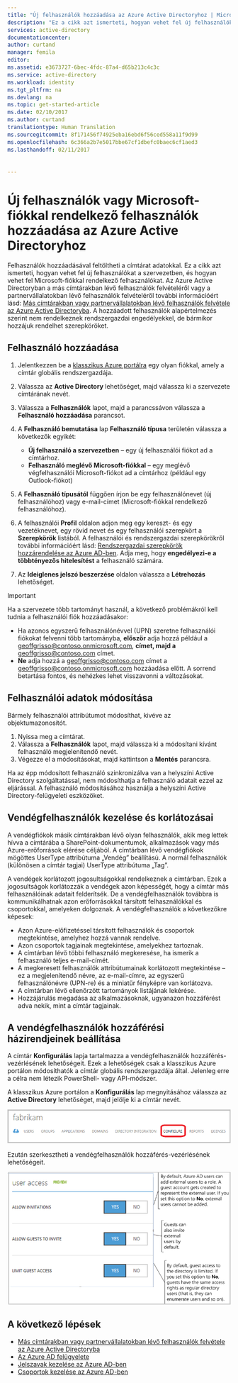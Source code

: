 ```yaml
---
title: "Új felhasználók hozzáadása az Azure Active Directoryhoz | Microsoft Docs"
description: "Ez a cikk azt ismerteti, hogyan vehet fel új felhasználókat, vagy hogyan módosíthatja a felhasználói adatokat az Azure Active Directoryban."
services: active-directory
documentationcenter: 
author: curtand
manager: femila
editor: 
ms.assetid: e3673727-6bec-4fdc-87a4-d65b213c4c3c
ms.service: active-directory
ms.workload: identity
ms.tgt_pltfrm: na
ms.devlang: na
ms.topic: get-started-article
ms.date: 02/10/2017
ms.author: curtand
translationtype: Human Translation
ms.sourcegitcommit: 8f171456f74925eba16ebd6f56ced558a11f9d99
ms.openlocfilehash: 6c366a2b7e5017bbe67cf1dbefc0baec6cf1aed3
ms.lasthandoff: 02/11/2017


---
```

# <a name="add-new-users--or-users-with-microsoft-accounts-to-azure-active-directory"></a>Új felhasználók vagy Microsoft-fiókkal rendelkező felhasználók hozzáadása az Azure Active Directoryhoz
Felhasználók hozzáadásával feltöltheti a címtárat adatokkal. Ez a cikk azt ismerteti, hogyan vehet fel új felhasználókat a szervezetben, és hogyan vehet fel Microsoft-fiókkal rendelkező felhasználókat. Az Azure Active Directoryban a más címtárakban lévő felhasználók felvételéről vagy a partnervállalatokban lévő felhasználók felvételéről további információért lásd: [Más címtárakban vagy partnervállalatokban lévő felhasználók felvétele az Azure Active Directoryba](active-directory-create-users-external.md). A hozzáadott felhasználók alapértelmezés szerint nem rendelkeznek rendszergazdai engedélyekkel, de bármikor hozzájuk rendelhet szerepköröket.

## <a name="add-a-user"></a>Felhasználó hozzáadása
1. Jelentkezzen be a [klasszikus Azure portálra](https://manage.windowsazure.com) egy olyan fiókkal, amely a címtár globális rendszergazdája.
2. Válassza az **Active Directory** lehetőséget, majd válassza ki a szervezete címtárának nevét.
3. Válassza a **Felhasználók** lapot, majd a parancssávon válassza a **Felhasználó hozzáadása** parancsot.
4. A **Felhasználó bemutatása** lap **Felhasználó típusa** területén válassza a következők egyikét:

   * **Új felhasználó a szervezetben** – egy új felhasználói fiókot ad a címtárhoz.
   * **Felhasználó meglévő Microsoft-fiókkal** – egy meglévő végfelhasználói Microsoft-fiókot ad a címtárhoz (például egy Outlook-fiókot)
5. A **Felhasználó típusától** függően írjon be egy felhasználónevet (új felhasználóhoz) vagy e-mail-címet (Microsoft-fiókkal rendelkező felhasználóhoz).
6. A felhasználói **Profil** oldalon adjon meg egy kereszt- és egy vezetéknevet, egy rövid nevet és egy felhasználói szerepkört a **Szerepkörök** listából. A felhasználói és rendszergazdai szerepkörökről további információért lásd: [Rendszergazdai szerepkörök hozzárendelése az Azure AD-ben](active-directory-assign-admin-roles.md). Adja meg, hogy **engedélyezi-e a többtényezős hitelesítést** a felhasználó számára.
7. Az **Ideiglenes jelszó beszerzése** oldalon válassza a **Létrehozás** lehetőséget.

> [!IMPORTANT]
> Ha a szervezete több tartományt használ, a következő problémákról kell tudnia a felhasználói fiók hozzáadásakor:
>
> * Ha azonos egyszerű felhasználónévvel (UPN) szeretne felhasználói fiókokat felvenni több tartományba, **először** adja hozzá például a geoffgrisso@contoso.onmicrosoft.com, **címet, majd a** geoffgrisso@contoso.com címet.
> * **Ne** adja hozzá a geoffgrisso@contoso.com címet a geoffgrisso@contoso.onmicrosoft.com hozzáadása előtt. A sorrend betartása fontos, és nehézkes lehet visszavonni a változásokat.
>
>

## <a name="change-user-information"></a>Felhasználói adatok módosítása
Bármely felhasználói attribútumot módosíthat, kivéve az objektumazonosítót.

1. Nyissa meg a címtárat.
2. Válassza a **Felhasználók** lapot, majd válassza ki a módosítani kívánt felhasználó megjelenítendő nevét.
3. Végezze el a módosításokat, majd kattintson a **Mentés** parancsra.

Ha az épp módosított felhasználó szinkronizálva van a helyszíni Active Directory szolgáltatással, nem módosíthatja a felhasználó adatait ezzel az eljárással. A felhasználó módosításához használja a helyszíni Active Directory-felügyeleti eszközöket.

## <a name="guest-user-management-and-limitations"></a>Vendégfelhasználók kezelése és korlátozásai
A vendégfiókok másik címtárakban lévő olyan felhasználók, akik meg lettek hívva a címtárába a SharePoint-dokumentumok, alkalmazások vagy más Azure-erőforrások elérése céljából. A címtárban lévő vendégfiókok mögöttes UserType attribútuma „Vendég” beállítású. A normál felhasználók (különösen a címtár tagjai) UserType attribútuma „Tag”.

A vendégek korlátozott jogosultságokkal rendelkeznek a címtárban. Ezek a jogosultságok korlátozzák a vendégek azon képességét, hogy a címtár más felhasználóinak adatait felderítsék. De a vendégfelhasználók továbbra is kommunikálhatnak azon erőforrásokkal társított felhasználókkal és csoportokkal, amelyeken dolgoznak. A vendégfelhasználók a következőkre képesek:

* Azon Azure-előfizetéssel társított felhasználók és csoportok megtekintése, amelyhez hozzá vannak rendelve.
* Azon csoportok tagjainak megtekintése, amelyekhez tartoznak.
* A címtárban lévő többi felhasználó megkeresése, ha ismerik a felhasználó teljes e-mail-címét.
* A megkeresett felhasználók attribútumainak korlátozott megtekintése – ez a megjelenítendő névre, az e-mail-címre, az egyszerű felhasználónévre (UPN-re) és a miniatűr fényképre van korlátozva.
* A címtárban lévő ellenőrzött tartományok listájának lekérése.
* Hozzájárulás megadása az alkalmazásoknak, ugyanazon hozzáférést adva nekik, mint a címtár tagjainak.

## <a name="set-guest-user-access-policies"></a>A vendégfelhasználók hozzáférési házirendjeinek beállítása
A címtár **Konfigurálás** lapja tartalmazza a vendégfelhasználók hozzáférés-vezérlésének lehetőségeit. Ezek a lehetőségek csak a klasszikus Azure portálon módosíthatók a címtár globális rendszergazdája által. Jelenleg erre a célra nem létezik PowerShell- vagy API-módszer.

A klasszikus Azure portálon a **Konfigurálás** lap megnyitásához válassza az **Active Directory** lehetőséget, majd jelölje ki a címtár nevét.

![Konfigurálás lap az Azure Active Directoryban][1]

Ezután szerkesztheti a vendégfelhasználók hozzáférés-vezérlésének lehetőségeit.

![hozzáférés-vezérlési lehetőségek a vendégfelhasználók számára][2]

## <a name="whats-next"></a>A következő lépések
* [Más címtárakban vagy partnervállalatokban lévő felhasználók felvétele az Azure Active Directoryba](active-directory-create-users-external.md)
* [Az Azure AD felügyelete](active-directory-administer.md)
* [Jelszavak kezelése az Azure AD-ben](active-directory-manage-passwords.md)
* [Csoportok kezelése az Azure AD-ben](active-directory-manage-groups.md)

<!--Image references-->
[1]: ./media/active-directory-create-users/RBACDirConfigTab.png
[2]: ./media/active-directory-create-users/RBACGuestAccessControls.png

